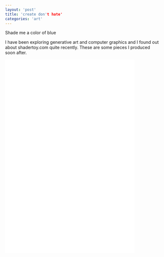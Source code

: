 ```yaml
---
layout: 'post'
title: 'create don't hate'
categories: 'art'
---
```


Shade me a color of blue

I have been exploring generative art and computer graphics and I found out about shadertoy.com quite recently.
These are some pieces I produced soon after.

<iframe width="420" height="315" src="/images/shader-boxes.webm" frameborder="0" allowfullscreen></iframe>
<iframe width="420" height="315" src="/images/shader-mesh.mp4" frameborder="0" allowfullscreen></iframe>


